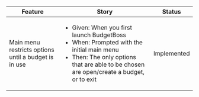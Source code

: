 <table>
	<thead>
		<tr>
		  <th>Feature</th>
		  <th>Story</th>
		  <th>Status</th>
		</tr>
	</thead>
	<tbody>
		<tr>
		  <td>Main menu restricts options until a budget is in use</td>
		  <td>
		    <ul>
		       <li>Given: When you first launch BudgetBoss</li>
		       <li>When: Prompted with the initial main menu</li>
		       <li>Then: The only options that are able to be chosen are open/create a budget, or to exit</li>
		  </td>
		  <td>Implemented</td>
		</tr>
	</tbody>
	<tfoot>
	</tfoot>
</table>
